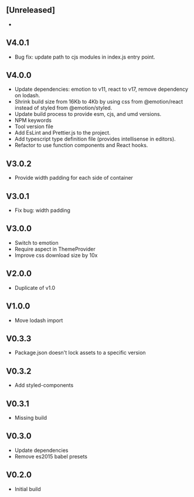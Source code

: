 ## [Unreleased]
-

## V4.0.1
- Bug fix: update path to cjs modules in index.js entry point.

## V4.0.0
- Update dependencies: emotion to v11, react to v17, remove dependency on lodash.
- Shrink build size from 16Kb to 4Kb by using css from @emotion/react instead of styled from @emotion/styled.
- Update build process to provide esm, cjs, and umd versions.
- NPM keywords
- Tool version file
- Add EsLint and Prettier.js to the project.
- Add typescript type definition file (provides intellisense in editors).
- Refactor to use function components and React hooks.

## V3.0.2
- Provide width padding for each side of container

## V3.0.1
- Fix bug: width padding

## V3.0.0
- Switch to emotion
- Require aspect in ThemeProvider
- Improve css download size by 10x

## V2.0.0
- Duplicate of v1.0

## V1.0.0
- Move lodash import

## V0.3.3
- Package.json doesn't lock assets to a specific version

## V0.3.2
- Add styled-components

## V0.3.1
- Missing build

## V0.3.0
- Update dependencies
- Remove es2015 babel presets

## V0.2.0
- Initial build
